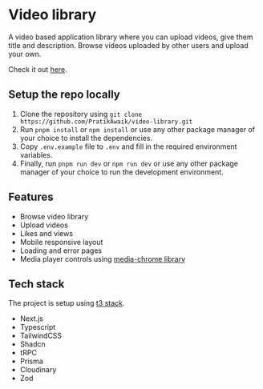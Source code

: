 # Video library

A video based application library where you can upload videos, give them title and description. Browse videos uploaded by other users and upload your own.

Check it out [here](https://vidext-video-library.vercel.app/).

## Setup the repo locally

1. Clone the repository using `git clone https://github.com/PratikAwaik/video-library.git`
2. Run `pnpm install` or `npm install` or use any other package manager of your choice to install the dependencies.
3. Copy `.env.example` file to `.env` and fill in the required environment variables.
4. Finally, run `pnpm run dev` or `npm run dev` or use any other package manager of your choice to run the development environment.

## Features

- Browse video library
- Upload videos
- Likes and views
- Mobile responsive layout
- Loading and error pages
- Media player controls using [media-chrome library](https://www.media-chrome.org/)

## Tech stack

The project is setup using [t3 stack](https://create.t3.gg/).

- Next.js
- Typescript
- TailwindCSS
- Shadcn
- tRPC
- Prisma
- Cloudinary
- Zod
